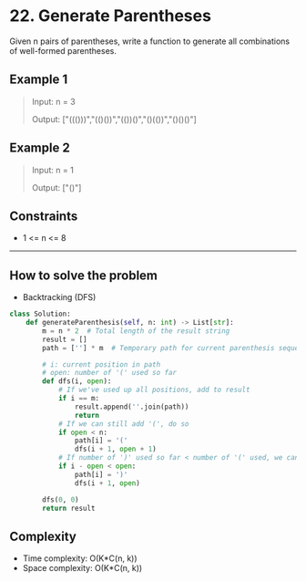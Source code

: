 # 22. Generate Parentheses

<Badge type="warning" text="Medium" /> [<Badge type="info" text="LeetCode" />](https://leetcode.com/problems/generate-parentheses/)

Given n pairs of parentheses, write a function to generate all combinations of well-formed parentheses.

## Example 1
> Input: n = 3
>
> Output: ["((()))","(()())","(())()","()(())","()()()"]

## Example 2
> Input: n = 1
>
> Output: ["()"]
 

## Constraints
- 1 <= n <= 8

---

## How to solve the problem

- Backtracking (DFS)

```python
class Solution:
    def generateParenthesis(self, n: int) -> List[str]:
        m = n * 2  # Total length of the result string
        result = []
        path = [''] * m  # Temporary path for current parenthesis sequence

        # i: current position in path
        # open: number of '(' used so far
        def dfs(i, open):
            # If we've used up all positions, add to result
            if i == m:
                result.append(''.join(path))
                return
            # If we can still add '(', do so
            if open < n:
                path[i] = '('
                dfs(i + 1, open + 1)
            # If number of ')' used so far < number of '(' used, we can add ')'
            if i - open < open:
                path[i] = ')'
                dfs(i + 1, open)

        dfs(0, 0)
        return result
```

## Complexity
- Time complexity: O(K*C(n, k))
- Space complexity: O(K*C(n, k))
